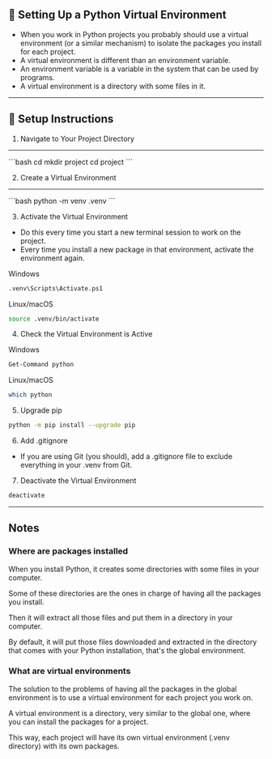 ## 🐍 Setting Up a Python Virtual Environment

- When you work in Python projects you probably should use a virtual environment (or a similar mechanism) to isolate the packages you install for each project.
- A virtual environment is different than an environment variable.
- An environment variable is a variable in the system that can be used by programs.
- A virtual environment is a directory with some files in it.

---
## 🚀 Setup Instructions

1. Navigate to Your Project Directory
<hr>
```bash
cd
mkdir project
cd project
```

2. Create a Virtual Environment
<hr>
```bash
python -m venv .venv
```

3. Activate the Virtual Environment
- Do this every time you start a new terminal session to work on the project.
- Every time you install a new package in that environment, activate the environment again.


Windows
```bash
.venv\Scripts\Activate.ps1
```

Linux/macOS
```bash
source .venv/bin/activate
```

4. Check the Virtual Environment is Active

Windows
```bash
Get-Command python
```

Linux/macOS
```bash
which python
```

5. Upgrade pip
```bash
python -m pip install --upgrade pip
```

6. Add .gitignore
- If you are using Git (you should), add a .gitignore file to exclude everything in your .venv from Git.

7. Deactivate the Virtual Environment
```bash
deactivate
```

---
## Notes

### Where are packages installed
When you install Python, it creates some directories with some files in your computer.

Some of these directories are the ones in charge of having all the packages you install.

Then it will extract all those files and put them in a directory in your computer.

By default, it will put those files downloaded and extracted in the directory that comes with your Python installation, that's the global environment.


### What are virtual environments
The solution to the problems of having all the packages in the global environment is to use a virtual environment for each project you work on.

A virtual environment is a directory, very similar to the global one, where you can install the packages for a project.

This way, each project will have its own virtual environment (.venv directory) with its own packages.



